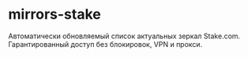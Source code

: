 # mirrors-stake
Автоматически обновляемый список актуальных зеркал Stake.com. Гарантированный доступ без блокировок, VPN и прокси.
